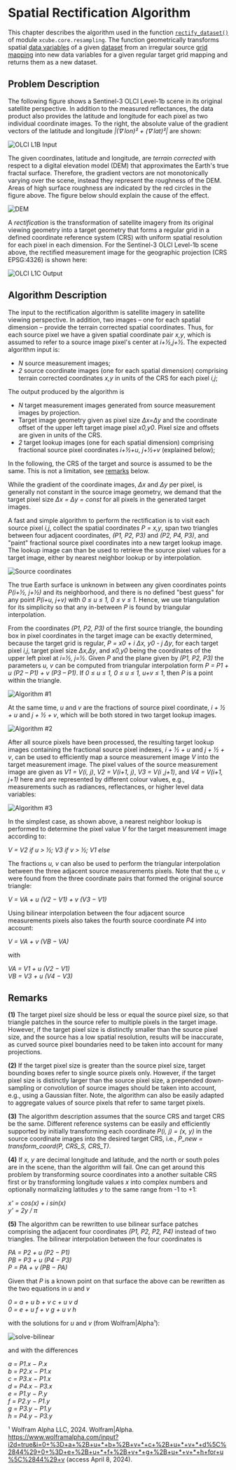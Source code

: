 # Spatial Rectification Algorithm

This chapter describes the algorithm used in the function [`rectify_dataset()`](api.html#xcube.core.resampling.rectify_dataset) 
of module `xcube.core.resampling`. The function geometrically transforms 
spatial [data variables](https://docs.xarray.dev/en/stable/user-guide/terminology.html#term-Variable) 
of a given [dataset](https://docs.xarray.dev/en/stable/user-guide/terminology.html#term-Dataset) 
from an irregular source 
[grid mapping](https://cfconventions.org/Data/cf-conventions/cf-conventions-1.11/cf-conventions.html#grid-mappings-and-projections) 
into new data variables for a given regular target grid mapping and returns 
them as a new dataset. 

## Problem Description

The following figure shows a Sentinel-3 OLCI Level-1b scene in its original 
satellite perspective. In addition to the measured reflectances, the data 
product also provides the latitude and longitude for each pixel as two 
individual coordinate images. To the right, the absolute value of the 
gradient vectors of the latitude and longitude  *|(∇ lon)² + (∇ lat)²|* 
are shown:  

<!-- <img src="rectify/olci-input.png" alt="OLCI L1B Input" style="width:60em;display:block;margin-left:auto;margin-right:auto"/> -->
![OLCI L1B Input](rectify/olci-input.png)

The given coordinates, latitude and longitude, are _terrain corrected_ with 
respect to a digital elevation model (DEM) that approximates the Earth's true fractal
surface. Therefore, the gradient vectors are not monotonically varying over the scene, 
instead they represent the roughness of the DEM. Areas of high 
surface roughness are indicated by the red circles in the figure above.
The figure below should explain the cause of the effect. 

<!-- <img src="rectify/dem.png" alt="DEM" style="width:30em;display:block;margin-left:auto;margin-right:auto"/> -->
![DEM](rectify/dem.png)

A _rectification_ is the transformation of satellite imagery from its original 
viewing geometry into a target geometry that forms a regular grid in a defined 
coordinate reference system (CRS) with uniform spatial resolution for each 
pixel in each dimension. For the Sentinel-3 OLCI Level-1b scene above, the
rectified measurement image for the geographic projection (CRS EPSG:4326) 
is shown here:

<!-- <img src="rectify/olci-output.png" alt="OLCI L1C Output" style="width:60em;display:block;margin-left:auto;margin-right:auto"/> -->
![OLCI L1C Output](rectify/olci-output.png)


## Algorithm Description

The input to the rectification algorithm is satellite imagery in satellite 
viewing perspective. In addition, two images – one for each spatial 
dimension – provide the terrain corrected spatial coordinates.
Thus, for each source pixel we have a given spatial coordinate pair *x,y*,
which is assumed to refer to a source image pixel's center at *i+½,j+½*. 
The expected algorithm input is:

* *N* source measurement images;
* *2* source coordinate images (one for each spatial dimension) 
  comprising terrain corrected coordinates *x,y* in units of the CRS
  for each pixel *i,j*;

The output produced by the algorithm is 

* *N* target measurement images generated from source measurement images
  by projection.
* Target image geometry given as pixel size *Δx=Δy* and the coordinate 
  offset of the upper left target image pixel *x0,y0*. Pixel size and 
  offsets are given in units of the CRS.    
* *2* target lookup images (one for each spatial dimension) 
  comprising fractional source pixel coordinates *i+½+u*, *j+½+v* 
  (explained below);

In the following, the CRS of the target and source is assumed to be the same.
This is not a limitation, see [remarks](#remarks) below.

While the gradient of the coordinate images, *Δx* and *Δy* per pixel, is 
generally not constant in the source image geometry, we demand that the
target pixel size *Δx = Δy = const* for all pixels in the generated target 
images.

A fast and simple algorithm to perform the rectification is to visit each
source pixel *i,j*, collect the spatial coordinates *P = x,y*, span
two triangles between four adjacent coordinates,
*(P1, P2, P3)* and *(P2, P4, P3)*, and "paint" fractional source pixel
coordinates into a new target lookup image. The lookup image can than be used 
to retrieve the source pixel values for a target image, either by nearest 
neighbor lookup or by interpolation. 

<!-- <img src="rectify/source-coords.png" alt="Source coordinates" style="width:60em;display:block;margin-left:auto;margin-right:auto"/> -->
![Source coordinates](rectify/source-coords.png)

The true Earth surface is unknown in between any given coordinates 
points *P(i+½, j+½)* and its neighborhood, and there is no defined "best guess" 
for any point *P(i+u, j+v)* with *0 ≤ u ≤ 1, 0 ≤ v ≤ 1*. Hence, 
we use triangulation for its simplicity so that any in-between *P* is 
found by triangular interpolation.

From the coordinates *(P1, P2, P3)* of the first source triangle, the bounding
box in pixel coordinates in the target image can be exactly determined, 
because the target grid is regular, *P = x0 + i Δx, y0 - j Δy*, for each 
target pixel *i,j*, target pixel size *Δx,Δy*, and *x0,y0* being the 
coordinates of the upper left pixel at *i=½, j=½*. Given *P* and the plane
given by *(P1, P2, P3)* the parameters *u, v* can be computed from
triangular interpolation form *P = P1 + u (P2 – P1) + v (P3 – P1)*. 
If *0 ≤ u ≤ 1, 0 ≤ u ≤ 1, u+v ≤ 1*, then *P* is a point within the 
triangle. 

<!-- <img src="rectify/algo-1.png" alt="Algorithm #1" style="width:60em;display:block;margin-left:auto;margin-right:auto"/> -->
![Algorithm #1](rectify/algo-1.png)

At the same time, *u* and *v* are the fractions of source pixel
coordinate, *i + ½ + u* and *j + ½ + v*, which will be both stored in two 
target lookup images.

<!-- <img src="rectify/algo-2.png" alt="Algorithm #2" style="width:60em;display:block;margin-left:auto;margin-right:auto"/> -->
![Algorithm #2](rectify/algo-2.png)

After all source pixels have been processed, the resulting target lookup 
images containing the fractional source pixel indexes, *i + ½ + u* 
and *j + ½ + v*, can be used to efficiently map a source measurement image 
*V* into the target measurement image. The pixel values of the source
measurement image are given as *V1 = V(i, j)*, *V2 = V(i+1, j)*,
*V3 = V(i ,j+1)*, and *V4 = V(i+1, j+1)* here and
are represented by different colour values, e.g., measurements such 
as radiances, reflectances, or higher level data variables:

<!-- <img src="rectify/algo-3.png" alt="Algorithm #3" style="width:60em;display:block;margin-left:auto;margin-right:auto"/> -->
![Algorithm #3](rectify/algo-3.png)

In the simplest case, as shown above, a nearest neighbor lookup is performed 
to determine the pixel value *V* for the target measurement image according 
to:

*V = V2 if u > ½; V3 if v > ½; V1 else*  

The fractions *u, v* can also be used to perform the triangular interpolation 
between the three adjacent source measurements pixels. Note that the *u, v* 
were found from the three coordinate pairs that formed the original source 
triangle:

*V = VA + u (V2 − V1) + v (V3 − V1)*  

Using bilinear interpolation between the four adjacent source 
measurements pixels also takes the fourth source coordinate *P4* into account:

*V = VA + v (VB − VA)*  

with

*VA = V1 + u (V2 − V1)*  
*VB = V3 + u (V4 − V3)*  

## Remarks

**(1)** The target pixel size should be less or equal the source 
pixel size, so that triangle patches in the source refer to multiple pixels 
in the target image.
However, if the target pixel size is distinctly smaller than the source pixel size, 
and the source has a low spatial resolution, results will be inaccurate, 
as curved source pixel boundaries need to be taken into account for 
many projections.

**(2)** If the target pixel size is greater than the source pixel size, target 
bounding boxes refer to single source pixels only.
However, if the target pixel size is distinctly larger than the source pixel size, 
a prepended down-sampling or convolution of source images should be taken into 
account, e.g., using a Gaussian filter. Note, the algorithm can also be easily 
adapted to aggregate values of source pixels that refer to same target pixels.  

**(3)** The algorithm description assumes that the source CRS and target CRS be
the same. Different reference systems can be easily and efficiently supported 
by initially transforming each coordinate *P(i, j) = (x, y)* in the 
source coordinate images into the desired target CRS, i.e., 
*P_new = transform_coord(P, CRS_S, CRS_T)*.

**(4)** If *x, y* are decimal longitude and latitude, and the north or south poles 
are in the scene, than the algorithm will fail. One can get around this problem
by transforming source coordinates into a another suitable CRS first
or by transforming longitude values *x* into complex numbers and optionally
normalizing latitudes *y* to the same range from -1 to +1:

*x' = cos(x) + i sin(x)*  
*y' = 2y / π*  

**(5)** The algorithm can be rewritten to use bilinear surface patches comprising 
the adjacent four coordinates *(P1, P2, P2, P4)* instead of two triangles.
The bilinear interpolation between the four coordinates is

*PA = P2 + u (P2 − P1)*  
*PB = P3 + u (P4 − P3)*  
*P = PA + v (PB − PA)*  

Given that *P* is a known point on that surface the above can be rewritten as the two 
equations in *u* and *v*

*0 = a + u b + v c + u v d*  
*0 = e + u f + v g + u v h*

with the solutions for *u* and *v* (from Wolfram|Alpha¹):

![solve-bilinear](rectify/solve-bilinear.png)

and with the differences

*a = P1.x − P.x*  
*b = P2.x − P1.x*  
*c = P3.x − P1.x*  
*d = P4.x − P3.x*  
*e = P1.y − P.y*  
*f = P2.y − P1.y*  
*g = P3.y − P1.y*  
*h = P4.y − P3.y*  


¹ Wolfram Alpha LLC, 2024. Wolfram|Alpha. https://www.wolframalpha.com/input?i2d=true&i=0+%3D+a+%2B+u+*+b+%2B+v+*+c+%2B+u+*+v+*+d%5C%2844%29+0+%3D+e+%2B+u+*+f+%2B+v+*+g+%2B+u+*+v+*+h+for+u%5C%2844%29+v 
(access April 8, 2024).
